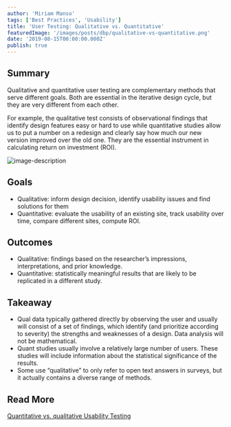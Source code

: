 ```yaml
---
author: 'Miriam Manso'
tags: ['Best Practices', 'Usability']
title: 'User Testing: Qualitative vs. Quantitative'
featuredImage: '/images/posts/dbp/qualitative-vs-quantitative.png'
date: '2019-08-15T00:00:00.000Z'
publish: true
---
```


## Summary

Qualitative and quantitative user testing are complementary methods that serve different goals. Both are essential in the iterative design cycle, but they are very different from each other.

For example, the qualitative test consists of observational findings that identify design features easy or hard to use while quantitative studies allow us to put a number on a redesign and clearly say how much our new version improved over the old one. They are the essential instrument in calculating return on investment (ROI).

![image-description](/images/posts/dbp/1565890700540webupload_03436160.png)

## Goals

-   Qualitative: inform design decision, identify usability issues and find solutions for them
-   Quantitative: evaluate the usability of an existing site, track usability over time, compare different sites, compute ROI.

## Outcomes

-   Qualitative: findings based on the researcher’s impressions, interpretations, and prior knowledge.
-   Quantitative: statistically meaningful results that are likely to be replicated in a different study.

## Takeaway

-   Qual data typically gathered directly by observing the user and usually will consist of a set of findings, which identify (and prioritize according to severity) the strengths and weaknesses of a design. Data analysis will not be mathematical.
-   Quant studies usually involve a relatively large number of users. These studies will include information about the statistical significance of the results.
-   Some use “qualitative” to only refer to open text answers in surveys, but it actually contains a diverse range of methods.

## Read More

[Quantitative vs. qualitative Usability Testing](https://www.nngroup.com/articles/quant-vs-qual/)
